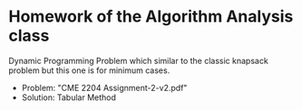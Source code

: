 # Homework of the Algorithm Analysis class
Dynamic Programming Problem which similar to the classic knapsack problem but this one is for minimum cases.
- Problem: "CME 2204 Assignment-2-v2.pdf" 
- Solution: Tabular Method

